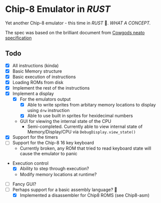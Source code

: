 # Chip-8 Emulator in _RUST_
Yet another Chip-8 emulator - this time in _RUST_ 🦀.
_WHAT A CONCEPT._

The spec was based on the brilliant document from [Cowgods neato specification](http://devernay.free.fr/hacks/chip8/C8TECH10.HTM#2.1)

## Todo
- [x] All instructions (kinda)
- [x] Basic Memory structure
- [x] Basic execution of instructions
- [x] Loading ROMs from disk
- [x] Implement the rest of the instructions
- [x] Implement a display
  - [x] For the emulators output
    - [x] Able to write sprites from arbitary memory locations to display using `drw` instruction
    - [x] Able to use built in sprites for hexidecimal numbers
  - GUI for viewing the internal state of the CPU
    - Semi-completed. Currently able to view internal state of Memory/Display/CPU via `DebugDisplay.view_state()`
- [x] Support for the timers
- [ ] Support for the Chip-8 16 key keyboard
  - Currently broken, any ROM that tried to read keyboard state will cause the emulator to panic
- Execution control
  - [x] Ability to step through execution? 
  - Modify memory locations at runtime? 
- [ ] Fancy GUI?
- [ ] Perhaps support for a basic assembly language? 👀
  - [x] Implemented a disassembler for Chip8 ROMS (see Chip8-asm)
